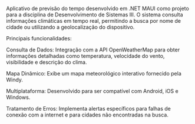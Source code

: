 Aplicativo de previsão do tempo desenvolvido em .NET MAUI como projeto para a disciplina de Desenvolvimento de Sistemas III. O sistema consulta informações climáticas em tempo real, permitindo a busca por nome de cidade ou utilizando a geolocalização do dispositivo.

Principais funcionalidades:

Consulta de Dados: Integração com a API OpenWeatherMap para obter informações detalhadas como temperatura, velocidade do vento, visibilidade e descrição do clima.

Mapa Dinâmico: Exibe um mapa meteorológico interativo fornecido pela Windy.

Multiplataforma: Desenvolvido para ser compatível com Android, iOS e Windows.

Tratamento de Erros: Implementa alertas específicos para falhas de conexão com a internet e para cidades não encontradas na busca.

